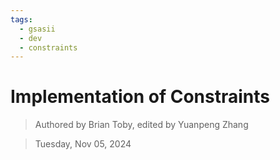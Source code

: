 ```yaml
---
tags:
  - gsasii
  - dev
  - constraints
---
```


# Implementation of Constraints

> Authored by Brian Toby, edited by Yuanpeng Zhang

> Tuesday, Nov 05, 2024
